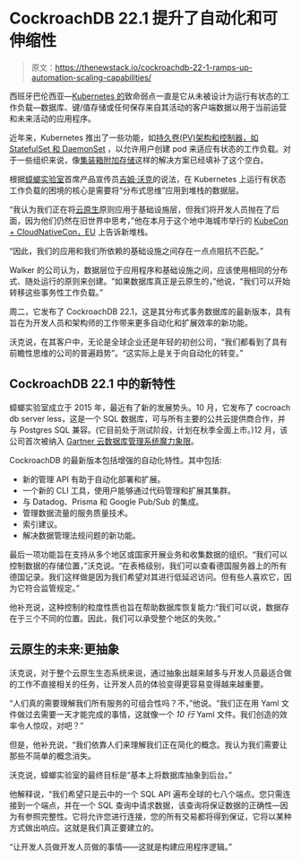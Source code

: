 # CockroachDB 22.1 提升了自动化和可伸缩性

> 原文：<https://thenewstack.io/cockroachdb-22-1-ramps-up-automation-scaling-capabilities/>

西班牙巴伦西亚—[Kubernetes 的](https://thenewstack.io/category/kubernetes/)致命弱点一直是它从未被设计为运行有状态的工作负载—数据库、键/值存储或任何保存来自其活动的客户端数据以用于当前运营和未来活动的应用程序。

近年来，Kubernetes 推出了一些功能，如[持久卷(PV)架构和控制器，如 StatefulSet 和 DaemonSet](https://kubernetes.io/docs/tasks/run-application/run-replicated-stateful-application/) ，以允许用户创建 pod 来适应有状态的工作负载。对于一些组织来说，像[集装箱附加存储](https://thenewstack.io/stateful-workloads-on-kubernetes-with-container-attached-storage/)这样的解决方案已经填补了这个空白。

根据[蟑螂实验室](https://www.cockroachlabs.com/?utm_content=inline-mention)首席产品宣传员[吉姆·沃克](https://www.linkedin.com/in/jwwalker/)的说法，在 Kubernetes 上运行有状态工作负载的困境的核心是需要将“分布式思维”应用到堆栈的数据层。

“我认为我们正在将[云原生](https://thenewstack.io/category/cloud-native/)原则应用于基础设施层，但我们将开发人员抛在了后面，因为他们仍然在旧世界中思考，”他在本月于这个地中海城市举行的 [KubeCon + CloudNativeCon，EU](https://www.cncf.io/kubecon-cloudnativecon-events/?utm_content=inline-mention) 上告诉新堆栈。

“因此，我们的应用和我们所依赖的基础设施之间存在一点点阻抗不匹配。”

Walker 的公司认为，数据层位于应用程序和基础设施之间，应该使用相同的分布式、随处运行的原则来创建。“如果数据库真正是云原生的，”他说，“我们可以开始转移这些事务性工作负载。”

周二，它发布了 CockroachDB 22.1，这是其分布式事务数据库的最新版本，具有旨在为开发人员和架构师的工作带来更多自动化和扩展效率的新功能。

沃克说，在其客户中，无论是全球企业还是年轻的初创公司，“我们都看到了具有前瞻性思维的公司的普遍趋势”。“这实际上是关于向自动化的转变。”

## CockroachDB 22.1 中的新特性

蟑螂实验室成立于 2015 年，最近有了新的发展势头。10 月，它发布了 cocroach db server less，这是一个 SQL 数据库，可与所有主要的公共云提供商合作，并与 Postgres SQL 兼容。(它目前处于测试阶段，计划在秋季全面上市。)12 月，该公司首次被纳入 [Gartner 云数据库管理系统魔力象限](https://www.gartner.com/en/documents/4009286)。

CockroachDB 的最新版本包括增强的自动化特性。其中包括:

*   新的管理 API 有助于自动化部署和扩展。
*   一个新的 CLI 工具，使用户能够通过代码管理和扩展其集群。
*   与 Datadog、Prisma 和 Google Pub/Sub 的集成。
*   管理数据流量的服务质量技术。
*   索引建议。
*   解决数据管理法规问题的新功能。

最后一项功能旨在支持从多个地区或国家开展业务和收集数据的组织。“我们可以控制数据的存储位置，”沃克说。“在表格级别，我们可以查看德国服务器上的所有德国记录。我们这样做是因为我们希望对其进行低延迟访问。但有些人喜欢它，因为它符合监管规定。”

他补充说，这种控制的粒度性质也旨在帮助数据库恢复能力:“我们可以说，数据存在于三个不同的位置。因此，我们可以承受整个地区的失败。”

## 云原生的未来:更抽象

沃克说，对于整个云原生生态系统来说，通过抽象出越来越多与开发人员最适合做的工作不直接相关的任务，让开发人员的体验变得更容易变得越来越重要。

“人们真的需要理解我们所有服务的可组合性吗？不，”他说。“我们正在用 Yaml 文件做过去需要一天才能完成的事情，这就像一个 *10 行* Yaml 文件。我们创造的效率令人惊叹，对吧？”

但是，他补充说，“我们依靠人们来理解我们正在简化的概念。我认为我们需要让那些不简单的概念消失。

沃克说，蟑螂实验室的最终目标是“基本上将数据库抽象到后台。”

他解释说，“我们希望只是云中的一个 SQL API 遍布全球的七八个端点。您只需连接到一个端点，并在一个 SQL 查询中请求数据，该查询将保证数据的正确性—因为有参照完整性。它将允许您进行连接，您的所有交易都将得到保证，它将以某种方式做出响应。这就是我们真正要建立的。

“让开发人员做开发人员做的事情——这就是构建应用程序逻辑。”

<svg xmlns:xlink="http://www.w3.org/1999/xlink" viewBox="0 0 68 31" version="1.1"><title>Group</title> <desc>Created with Sketch.</desc></svg>